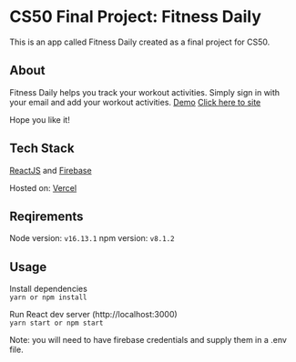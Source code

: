 # CS50 Final Project: Fitness Daily

This is an app called Fitness Daily created as a final project for CS50.

## About

Fitness Daily helps you track your workout activities. Simply sign in with your email and add your workout activities. [Demo](https://youtu.be/G_n0fd50dT8) [Click here to site](https://fitness-first-five.vercel.app/)

Hope you like it!

## Tech Stack

[ReactJS](https://reactjs.org/) and [Firebase](https://firebase.google.com/)

Hosted on:
[Vercel](https://vercel.com/)

## Reqirements

Node version: `v16.13.1`
npm version: `v8.1.2`

## Usage

Install dependencies\
`yarn or npm install`

Run React dev server (http://localhost:3000) \
`yarn start or npm start`

Note: you will need to have firebase credentials and supply them in a .env file.
